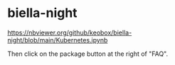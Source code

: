 # biella-night

https://nbviewer.org/github/keobox/biella-night/blob/main/Kubernetes.ipynb

Then click on the package button at the right of "FAQ".


